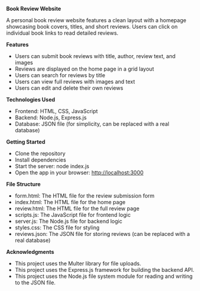 ﻿**Book Review Website**

A personal book review website features a clean layout with a homepage showcasing book covers, titles, and short reviews. Users can click on individual book links to read detailed reviews.

**Features**

- Users can submit book reviews with title, author, review text, and images
- Reviews are displayed on the home page in a grid layout
- Users can search for reviews by title
- Users can view full reviews with images and text
- Users can edit and delete their own reviews

**Technologies Used**

- Frontend: HTML, CSS, JavaScript
- Backend: Node.js, Express.js
- Database: JSON file (for simplicity, can be replaced with a real database)

**Getting Started**

- Clone the repository
- Install dependencies
- Start the server: node index.js
- Open the app in your browser: <http://localhost:3000>

**File Structure**

- form.html: The HTML file for the review submission form
- index.html: The HTML file for the home page
- review.html: The HTML file for the full review page
- scripts.js: The JavaScript file for frontend logic
- server.js: The Node.js file for backend logic
- styles.css: The CSS file for styling
- reviews.json: The JSON file for storing reviews (can be replaced with a real database)

**Acknowledgments**

- This project uses the Multer library for file uploads.
- This project uses the Express.js framework for building the backend API.
- This project uses the Node.js file system module for reading and writing to the JSON file.
